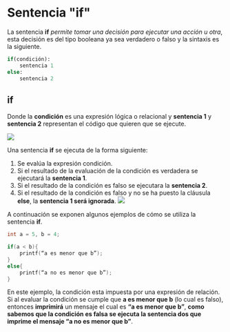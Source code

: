 # Sentencia "if"

La sentencia **if** _permite tomar una decisión para ejecutar una acción u otra_, esta decisión es del tipo booleana ya sea verdadero o falso y la sintaxis es la siguiente.
```python 
if(condición):
	sentencia 1
else:
	sentencia 2
```
## if
Donde la **condición** es una expresión lógica o relacional y **sentencia 1** y **sentencia 2** representan el código que quieren que se ejecute.

![](http://robolution.mx/clases/programacion/prpgramacion1.png)

Una sentencia **if** se ejecuta de la forma siguiente:
1. Se evalúa la expresión condición.
2. Si el resultado de la evaluación de la condición es verdadera se ejecutará la **sentencia 1**.
3. Si el resultado de la condición es falso se ejecutara la **sentencia 2**.
4. Si el resultado de la condición es falso y no se ha puesto la cláusula **else**, la **sentencia 1 será ignorada**.
![](http://robolution.mx/clases/programacion/prpgramacion2.png)

A continuación se exponen algunos ejemplos de cómo se utiliza la sentencia **if**.

```c
int a = 5, b = 4;

if(a < b){
	printf(“a es menor que b”);
}
else{
	printf(“a no es menor que b”);
}
```
En este ejemplo, la condición esta impuesta por una expresión de relación. Si al evaluar la condición se cumple que **a es menor que b** (lo cual es falso), entonces **imprimirá** un mensaje el cual es **“a es menor que b”**, **como sabemos que la condición es falsa se ejecuta la sentencia dos que imprime el mensaje “a no es menor que b”**. 
<!--stackedit_data:
eyJoaXN0b3J5IjpbNTk5NzAyNjQxLDY3NTg2ODI2N119
-->